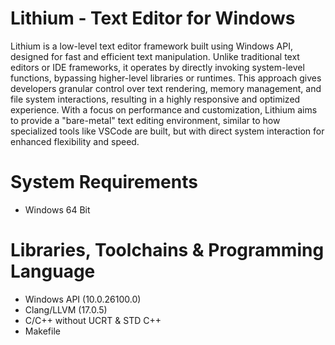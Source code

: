 # Lithium - Text Editor for Windows
Lithium is a low-level text editor framework built using Windows API, designed for fast and efficient text manipulation. Unlike traditional text editors or IDE frameworks, it operates by directly invoking system-level functions, bypassing higher-level libraries or runtimes. This approach gives developers granular control over text rendering, memory management, and file system interactions, resulting in a highly responsive and optimized experience. With a focus on performance and customization, Lithium aims to provide a "bare-metal" text editing environment, similar to how specialized tools like VSCode are built, but with direct system interaction for enhanced flexibility and speed.

# System Requirements
- Windows 64 Bit

# Libraries, Toolchains & Programming Language
- Windows API (10.0.26100.0)
- Clang/LLVM (17.0.5)
- C/C++ without UCRT & STD C++
- Makefile